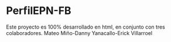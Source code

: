 # PerfilEPN-FB


Este proyecto es 100% desarrollado en html, en conjunto con tres colaboradores.
Mateo Miño-Danny Yanacallo-Erick Villarroel
